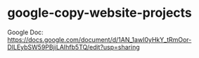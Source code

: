 # google-copy-website-projects

Google Doc:
https://docs.google.com/document/d/1AN_1awI0yHkY_tRmOor-DlLEybSW59PBjiLAIhfb5TQ/edit?usp=sharing
